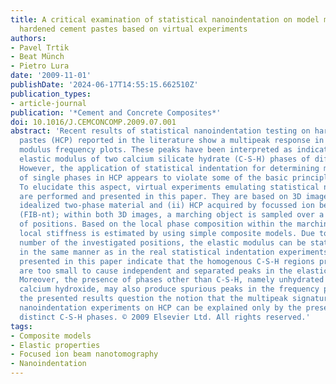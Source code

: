 ```yaml
---
title: A critical examination of statistical nanoindentation on model materials and
  hardened cement pastes based on virtual experiments
authors:
- Pavel Trtik
- Beat Münch
- Pietro Lura
date: '2009-11-01'
publishDate: '2024-06-17T14:55:15.662510Z'
publication_types:
- article-journal
publication: '*Cement and Concrete Composites*'
doi: 10.1016/J.CEMCONCOMP.2009.07.001
abstract: 'Recent results of statistical nanoindentation testing on hardened cement
  pastes (HCP) reported in the literature show a multipeak response in the elastic
  modulus frequency plots. These peaks have been interpreted as indicating the true
  elastic modulus of two calcium silicate hydrate (C-S-H) phases of different densities.
  However, the application of statistical indentation for determining material properties
  of single phases in HCP appears to violate some of the basic principles of the technique.
  To elucidate this aspect, virtual experiments emulating statistical nanoindentation
  are performed and presented in this paper. They are based on 3D images of: (i) an
  idealized two-phase material and (ii) HCP acquired by focussed ion beam nanotomography
  (FIB-nt); within both 3D images, a marching object is sampled over a large number
  of positions. Based on the local phase composition within the marching object, a
  local stiffness is estimated by using simple composite models. Due to the large
  number of the investigated positions, the elastic modulus can be statistically evaluated
  in the same manner as in the real statistical indentation experiments. The results
  presented in this paper indicate that the homogenous C-S-H regions present in HCP
  are too small to cause independent and separated peaks in the elastic modulus plots.
  Moreover, the presence of phases other than C-S-H, namely unhydrated cement and
  calcium hydroxide, may also produce spurious peaks in the frequency plots. In conclusion,
  the presented results question the notion that the multipeak signature in statistical
  nanoindentation experiments on HCP can be explained only by the presence of two
  distinct C-S-H phases. © 2009 Elsevier Ltd. All rights reserved.'
tags:
- Composite models
- Elastic properties
- Focused ion beam nanotomography
- Nanoindentation
---
```

